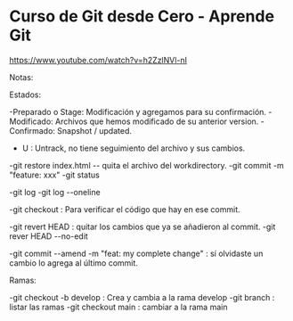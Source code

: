 # Curso de Git desde Cero - Aprende Git
https://www.youtube.com/watch?v=h2ZzlNVl-nI


Notas:

Estados:

-Preparado o Stage: Modificación y agregamos para su confirmación.
-Modificado: Archivos que hemos modificado de su anterior version.
-Confirmado: Snapshot / updated.

- U : Untrack, no tiene seguimiento del archivo y sus cambios.

-git restore index.html -- quita el archivo del workdirectory.
-git commit -m "feature: xxx"
-git status

-git log 
-git log --oneline

-git checkout <commit> : Para verificar el código que hay en ese commit.

-git revert HEAD : quitar los cambios que ya se añadieron al commit.
-git rever HEAD --no-edit

-git commit --amend -m "feat: my complete change" : sí olvidaste un cambio lo agrega al último commit.

Ramas:

-git checkout -b develop : Crea y cambia a la rama develop
-git branch : listar las ramas
-git checkout main : cambiar a la rama main